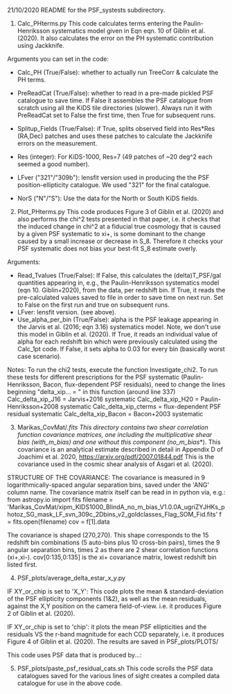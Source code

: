 21/10/2020
README for the PSF_systests subdirectory.

1. Calc_PHterms.py
This code calculates terms entering the Paulin-Henriksson systematics model given in Eqn eqn. 10 of Giblin et al. (2020).
It also calculates the error on the PH systematic contribution using Jackknife.

Arguments you can set in the code:
 - Calc_PH (True/False): whether to actually run TreeCorr & calculate the PH terms.
 - PreReadCat (True/False): whether to read in a pre-made pickled PSF catalogue to save time.
   If False it assembles the PSF catalogue from scratch using all the KiDS tile directories (slower).
   Always run it with PreReadCat set to	False the first	time, then True for subsequent runs.
 - Splitup_Fields (True/False): if True, splits observed field into Res*Res (RA,Dec) patches and uses
   these patches to calculate the Jackknife errors on the measurement.
 - Res (integer): For KiDS-1000, Res=7 (49 patches of ~20 deg^2 each seemed a good number).

 - LFver ("321"/"309b"): lensfit version used in producing the the PSF position-ellipticity catalogue.
   We used "321" for the final catalogue.
 - NorS ("N"/"S"): Use the data for the North or South KiDS fields.


2. Plot_PHterms.py
This code produces Figure 3 of Giblin et al. (2020) and also performs the chi^2 tests presented in that paper,
i.e. it checks that the induced change in chi^2 at a fiducial true cosmology that is caused by a given PSF
systematic to xi+, is some dominant to the change caused by a small increase or decrease in S_8.
Therefore it checks your PSF systematic does not bias your best-fit S_8 estimate overly.

Arguments:
 - Read_Tvalues (True/False): If False, this calculates the (delta)T_PSF/gal quantities appearing in, e.g.,
   the Paulin-Henriksson systematics model (eqn 10. Giblin+2020), from the data, per redshift bin.
   If True, it reads the pre-calculated values saved to file in order to save time on next run.
   Set to False on the first run and true on subsequent runs.
 - LFver: lensfit version. (see above).
 - Use_alpha_per_bin (True/False): alpha is the PSF leakage appearing in the Jarvis et al. (2016; eqn 3.16)
    systematics model. Note, we don't use this model in Giblin et al. (2020).
   If True, it reads an individual value of alpha for each redshift bin which were previously calculated using
   the Calc_1pt code.
   If False, it sets alpha to 0.03 for every bin (basically worst case scenario).

Notes:
  To run the chi2 tests, execute the function Investigate_chi2.
  To run these tests for different prescriptions for the PSF systematic (Paulin-Henriksson, Bacon, flux-dependent PSF residuals),
  need to change the lines beginning "delta_xip... = " in this function (around line 337)
  Calc_delta_xip_J16 = Jarvis+2016 systematic
  Calc_delta_xip_H20 = Paulin-Henriksson+2008 systematic
  Calc_delta_xip_cterms = flux-dependent PSF residual systematic
  Calc_delta_xip_Bacon = Bacon+2003 systematic

3. Marikas_CovMat/*.fits
This directory contains two shear correlation function covariance matrices,
one including the multiplicative shear bias (*_with_m_bias_*)
and one without this component (*_no_m_bias_*).
This covariance is an analytical estimate described in detail in Appendix D of Joachimi et al. 2020, https://arxiv.org/pdf/2007.01844.pdf
This is the covariance used in the cosmic shear analysis of Asgari et al. (2020).

STRUCTURE OF THE COVARIANCE:
The covariance is measured in 9 logarithmically-spaced angular separation bins, saved under the 'ANG' column name.
The covariance matrix itself can be read in in python via, e.g.:
from astropy.io import fits
filename = 'Marikas_CovMat/xipm_KIDS1000_BlindA_no_m_bias_V1.0.0A_ugriZYJHKs_photoz_SG_mask_LF_svn_309c_2Dbins_v2_goldclasses_Flag_SOM_Fid.fits'
f = fits.open(filename)
cov = f[1].data

The covariance is shaped (270,270).
This shape corresponds to the 15 redshift bin combinations (5 auto-bins plus 10 cross-bin pairs),
times the 9 angular separation bins, times 2 as there are 2 shear correlation functions (xi+,xi-).
cov[0:135,0:135] is the xi+ covariance matrix, lowest redshift bin listed first.


4. PSF_plots/average_delta_estar_x_y.py

IF XY_or_chip is set to 'X_Y':
This code plots the mean & standard-deviation of the PSF ellipticity components (1&2), as well as the mean residuals, against the X,Y
position on the camera field-of-view.
i.e. it produces Figure 2 of Giblin et al. (2020).

IF XY_or_chip is set to 'chip':
it plots the mean PSF ellipticities and the residuals VS the r-band magnitude for each CCD separately,
i.e. it produces Figure 4 of Giblin et al. (2020).
The results are saved in PSF_plots/PLOTS/

This code uses PSF data that is produced by...:

5. PSF_plots/paste_psf_residual_cats.sh
This code scrolls the PSF data catalogues saved for the various lines of sight creates a compiled data catalogue for use in the above code.